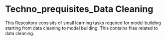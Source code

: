 # Techno_prequisites_Data Cleaning
This Repository consisits of small learning tasks required for model building starting from data cleaning to model building.
This contains files related to data cleaning.
